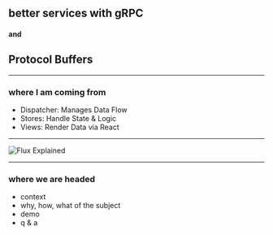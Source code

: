 ## better services with gRPC
#### and
## Protocol Buffers

---

### where I am coming from

[//]: <> (this is a comment, insert image of bladerunner)

- Dispatcher: Manages Data Flow
- Stores: Handle State & Logic
- Views: Render Data via React

---

![Flux Explained](https://facebook.github.io/flux/img/flux-simple-f8-diagram-explained-1300w.png)

---

### where we are headed

- context
- why, how, what of the subject
- demo
- q & a
